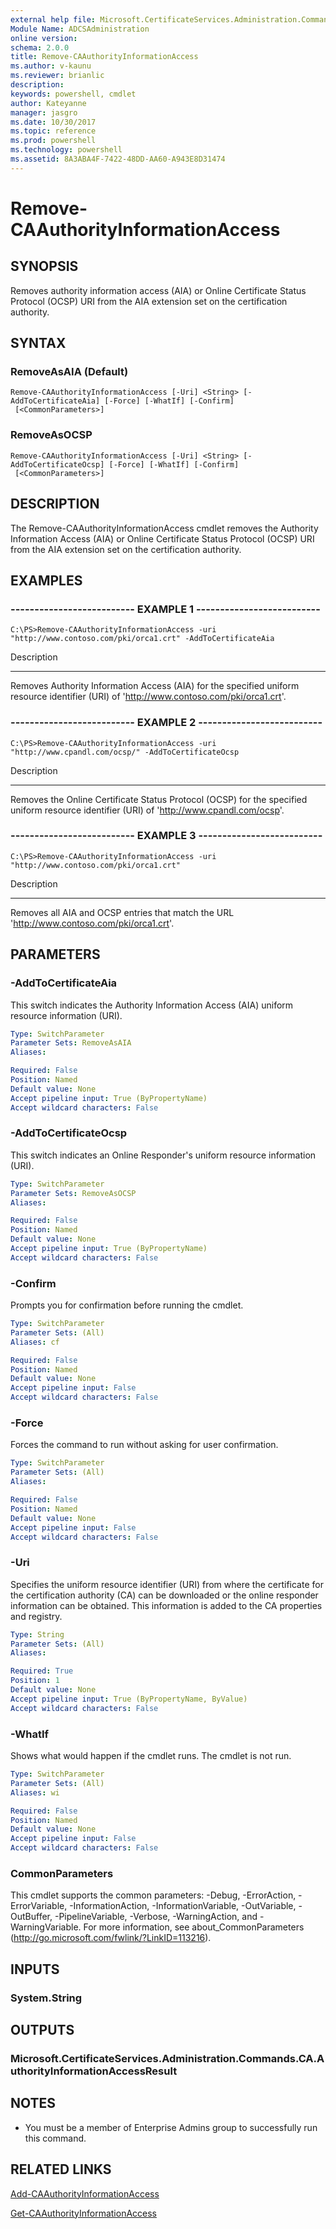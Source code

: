 ```yaml
---
external help file: Microsoft.CertificateServices.Administration.Commands.dll-Help.xml
Module Name: ADCSAdministration
online version: 
schema: 2.0.0
title: Remove-CAAuthorityInformationAccess
ms.author: v-kaunu
ms.reviewer: brianlic
description: 
keywords: powershell, cmdlet
author: Kateyanne
manager: jasgro
ms.date: 10/30/2017
ms.topic: reference
ms.prod: powershell
ms.technology: powershell
ms.assetid: 8A3ABA4F-7422-48DD-AA60-A943E8D31474
---
```


# Remove-CAAuthorityInformationAccess

## SYNOPSIS
Removes authority information access (AIA) or Online Certificate Status Protocol (OCSP) URI from the AIA extension set on the certification authority.

## SYNTAX

### RemoveAsAIA (Default)
```
Remove-CAAuthorityInformationAccess [-Uri] <String> [-AddToCertificateAia] [-Force] [-WhatIf] [-Confirm]
 [<CommonParameters>]
```

### RemoveAsOCSP
```
Remove-CAAuthorityInformationAccess [-Uri] <String> [-AddToCertificateOcsp] [-Force] [-WhatIf] [-Confirm]
 [<CommonParameters>]
```

## DESCRIPTION
The Remove-CAAuthorityInformationAccess cmdlet removes the Authority Information Access (AIA) or Online Certificate Status Protocol (OCSP) URI from the AIA extension set on the certification authority.

## EXAMPLES

### -------------------------- EXAMPLE 1 --------------------------
```
C:\PS>Remove-CAAuthorityInformationAccess -uri "http://www.contoso.com/pki/orca1.crt" -AddToCertificateAia
```

Description

-----------

Removes Authority Information Access (AIA) for the specified uniform resource identifier (URI) of 'http://www.contoso.com/pki/orca1.crt'.

### -------------------------- EXAMPLE 2 --------------------------
```
C:\PS>Remove-CAAuthorityInformationAccess -uri "http://www.cpandl.com/ocsp/" -AddToCertificateOcsp
```

Description

-----------

Removes the Online Certificate Status Protocol (OCSP) for the specified uniform resource identifier (URI) of 'http://www.cpandl.com/ocsp'.

### -------------------------- EXAMPLE 3 --------------------------
```
C:\PS>Remove-CAAuthorityInformationAccess -uri "http://www.contoso.com/pki/orca1.crt"
```

Description

-----------

Removes all AIA and OCSP entries that match the URL 'http://www.contoso.com/pki/orca1.crt'.

## PARAMETERS

### -AddToCertificateAia
This switch indicates the Authority Information Access (AIA) uniform resource information (URI).

```yaml
Type: SwitchParameter
Parameter Sets: RemoveAsAIA
Aliases: 

Required: False
Position: Named
Default value: None
Accept pipeline input: True (ByPropertyName)
Accept wildcard characters: False
```

### -AddToCertificateOcsp
This switch indicates an Online Responder's uniform resource information (URI).

```yaml
Type: SwitchParameter
Parameter Sets: RemoveAsOCSP
Aliases: 

Required: False
Position: Named
Default value: None
Accept pipeline input: True (ByPropertyName)
Accept wildcard characters: False
```

### -Confirm
Prompts you for confirmation before running the cmdlet.

```yaml
Type: SwitchParameter
Parameter Sets: (All)
Aliases: cf

Required: False
Position: Named
Default value: None
Accept pipeline input: False
Accept wildcard characters: False
```

### -Force
Forces the command to run without asking for user confirmation.

```yaml
Type: SwitchParameter
Parameter Sets: (All)
Aliases: 

Required: False
Position: Named
Default value: None
Accept pipeline input: False
Accept wildcard characters: False
```

### -Uri
Specifies the uniform resource identifier (URI) from where the certificate for the certification authority (CA) can be downloaded or the online responder information can be obtained.
This information is added to the CA properties and registry.

```yaml
Type: String
Parameter Sets: (All)
Aliases: 

Required: True
Position: 1
Default value: None
Accept pipeline input: True (ByPropertyName, ByValue)
Accept wildcard characters: False
```

### -WhatIf
Shows what would happen if the cmdlet runs. The cmdlet is not run.

```yaml
Type: SwitchParameter
Parameter Sets: (All)
Aliases: wi

Required: False
Position: Named
Default value: None
Accept pipeline input: False
Accept wildcard characters: False
```

### CommonParameters
This cmdlet supports the common parameters: -Debug, -ErrorAction, -ErrorVariable, -InformationAction, -InformationVariable, -OutVariable, -OutBuffer, -PipelineVariable, -Verbose, -WarningAction, and -WarningVariable. For more information, see about_CommonParameters (http://go.microsoft.com/fwlink/?LinkID=113216).

## INPUTS

### System.String

## OUTPUTS

### Microsoft.CertificateServices.Administration.Commands.CA.AuthorityInformationAccessResult

## NOTES
* You must be a member of Enterprise Admins group to successfully run this command.

## RELATED LINKS

[Add-CAAuthorityInformationAccess](./Add-CAAuthorityInformationAccess.md)

[Get-CAAuthorityInformationAccess](./Get-CAAuthorityInformationAccess.md)

